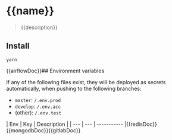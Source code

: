 # {{name}}

> {{description}}

## Install

```shell
yarn
```

{{airflowDoc}}## Environment variables

If any of the following files exist, they will be deployed as secrets automatically, when pushing to the following branches:

- `master`: `/.env.prod`
- `develop`: `/.env.acc`
- (other): `/.env.test`

| Env | Key | Description |
| --- | --- | ----------- |{{redisDoc}}{{mongodbDoc}}{{gitlabDoc}}
